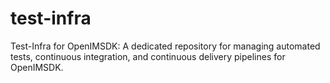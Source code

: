 # test-infra
Test-Infra for OpenIMSDK: A dedicated repository for managing automated tests, continuous integration, and continuous delivery pipelines for OpenIMSDK.

